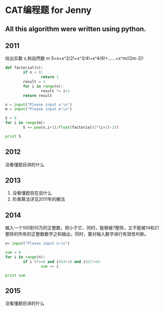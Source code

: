 # CAT编程题 for Jenny
## All this algorithm were written using python.
## 2011
给出实数 x,和自然数 m
S=x+x^2/2!+x^3/4!+x^4/6!+......+x^m/(2m-2)!

```python
def factorial(n):
        if n < 0:
                return 1
        result = 1
        for i in range(n):
                result *= i+1
        return result

x = input("Please input x:\n")
m = input("Please input m:\n")

S = 0
for i in range(m):
        S += pow(x,i+1)/float(factorial(2*(i+1)-2))

print S
```

## 2012
没看懂题目讲的什么

## 2013
1. 没看懂题目在说什么
2. 阶乘算法详见2011年的解法

## 2014
输入一个100到10万的正整数，把小于它，同时，能够被7整除，又不能被14和21整除的所有的正整数数字之和输出，同时，要对输入数字进行有效性判断。
```python
n= input("Please input n:\n")

sum = 0
for i in range(n):
        if i %7==0 and i%14!=0 and i%21!=0:
                sum += i

print sum
```

## 2015
没看懂题目讲的什么
